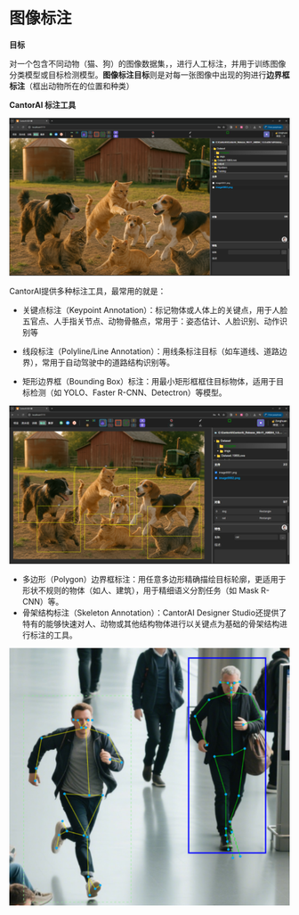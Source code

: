 # 图像标注

**目标**

对一个包含不同动物（猫、狗）的图像数据集，，进行人工标注，并用于训练图像分类模型或目标检测模型。**图像标注目标**则是对每一张图像中出现的狗进行**边界框标注**（框出动物所在的位置和种类）

**CantorAI 标注工具**

![image-20250409183641246](images/cats-dogs-original.png)

CantorAI提供多种标注工具，最常用的就是：

- 关键点标注（Keypoint Annotation）：标记物体或人体上的关键点，用于人脸五官点、人手指关节点、动物骨骼点，常用于：姿态估计、人脸识别、动作识别等

- 线段标注（Polyline/Line Annotation）：用线条标注目标（如车道线、道路边界），常用于自动驾驶中的道路结构识别等。

- 矩形边界框（Bounding Box）标注：用最小矩形框框住目标物体，适用于目标检测（如 YOLO、Faster R-CNN、Detectron）等模型。

![image-20250409184445725](images/cats-dogs-annotated.png)

- 多边形（Polygon）边界框标注：用任意多边形精确描绘目标轮廓，更适用于形状不规则的物体（如人、建筑），用于精细语义分割任务（如 Mask R-CNN）等。
- 骨架结构标注（Skeleton Annotation）：CantorAI Designer Studio还提供了特有的能够快速对人、动物或其他结构物体进行以关键点为基础的骨架结构进行标注的工具。

![image-20250410161927861](images/skeleton-annotation.png)